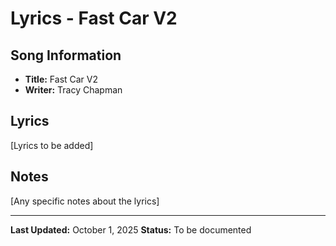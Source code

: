 # Lyrics - Fast Car V2

## Song Information
- **Title:** Fast Car V2
- **Writer:** Tracy Chapman

## Lyrics

[Lyrics to be added]

## Notes
[Any specific notes about the lyrics]

---

**Last Updated:** October 1, 2025
**Status:** To be documented
